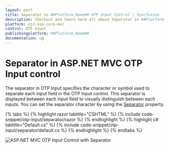 ```yaml
---
layout: post
title: Separator in ##Platform_Name## OTP Input Control | Syncfusion
description: Checkout and learn here all about Separator in ##Platform_Name## OTP Input control of Syncfusion Essential JS 2 and more details.
platform: ej2-asp-core-mvc
control: OTP Input
publishingplatform: ##Platform_Name##
documentation: ug
---
```


# Separator in ASP.NET MVC OTP Input control

The separator in OTP Input specifies the character or symbol used to separate each input field in the OTP Input control. This separator is displayed between each input field to visually distinguish between each inputs. You can set the separator character by using the [Separator](https://help.syncfusion.com/cr/aspnetmvc-js2/Syncfusion.EJ2.Inputs.OtpInput.html#Syncfusion_EJ2_Inputs_OtpInput_Separator) property.

{% tabs %}
{% highlight razor tabtitle="CSHTML" %}
{% include code-snippet/otp-input/separator/razor %}
{% endhighlight %}
{% highlight c# tabtitle="Default.cs" %}
{% include code-snippet/otp-input/separator/default.cs %}
{% endhighlight %}
{% endtabs %}

![ASP.NET MVC OTP Input Control with Separator](images/otp-separator.png)
